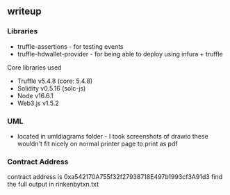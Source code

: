 ## writeup

### Libraries
* truffle-assertions - for testing events
* truffle-hdwallet-provider - for being able to deploy using infura + truffle

Core libraries used
* Truffle v5.4.8 (core: 5.4.8)
* Solidity v0.5.16 (solc-js)
* Node v16.6.1
* Web3.js v1.5.2


### UML
* located in umldiagrams folder - I took screenshots of drawio these wouldn't fit nicely on normal printer page to print as pdf 

### Contract Address
contract address is 0xa542170A755f32f27938718E497b1993cf3A91d3
find the full output in rinkenbytxn.txt